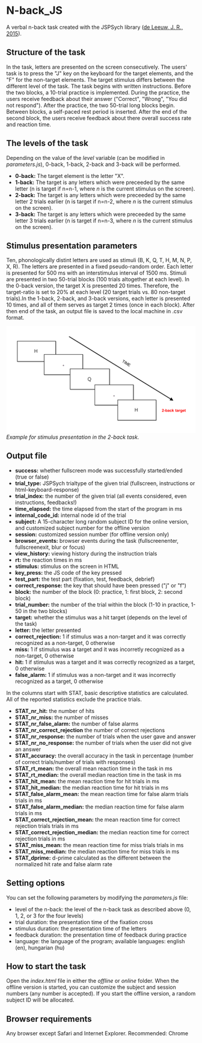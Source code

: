 # N-back_JS
 
<p>A verbal n-back task created with the JSPSych library (<a href="https://link.springer.com/article/10.3758/s13428-014-0458-y">de Leeuw, J. R., 2015</a>).</p>

<h2>Structure of the task</h2>
<p>In the task, letters are presented on the screen consecutively. The users' task is to press the "J" key on the keyboard for the target elements, and the "F" for the non-target elements. The target stimulus differs between the different level of the task. The task begins with written instructions. Before the two blocks, a 10-trial practice is implemented. During the practice, the users receive feedback about their answer ("Correct", "Wrong", "You did not respond"). After the practice, the two 50-trial long blocks begin. Between blocks, a self-paced rest period is inserted. After the end of the second block, the users receive feedback about there overall success rate and reaction time.</p>

<h2>The levels of the task</h2>
Depending on the value of the <i>level</i> variable (can be modified in <i>parameters.js</i>), 0-back, 1-back, 2-back and 3-back will be performed.
<ul>
 <li><strong>0-back:</strong> The target element is the letter "X".</li>
 <li><strong>1-back:</strong> The target is any letters which were preceeded by the same letter (n is target if n=n-1, where <i>n</i> is the current stimulus on the screen).</li> 
 <li><strong>2-back:</strong> The target is any letters which were preceeded by the same letter 2 trials earlier (n is target if n=n-2, where <i>n</i> is the current stimulus on the screen).</li>
 <li><strong>3-back:</strong> The target is any letters which were preceeded by the same letter 3 trials earlier (n is target if n=n-3, where <i>n</i> is the current stimulus on the screen).</li>
</ul>

<h2>Stimulus presentation parameters</h2>
<p>Ten, phonologically distint letters are used as stimuli (B, K, Q, T, H, M, N, P, X, R). The letters are presented in a fixed pseudo-random order. Each letter is presented for 500 ms with an interstimulus interval of 1500 ms. Stimuli are presented in two 50-trial blocks (100 trials altogether at each level). In the 0-back version, the target X is presented 20 times. Therefore, the target-ratio is set to 20% at each level (20 target trials vs. 80 non-target trials).In the 1-back, 2-back, and 3-back versions, each letter is presented 10 times, and all of them serves as target 2 times (once in each block). After then end of the task, an output file is saved to the local machine in .csv format.</p>
<img src="static/images/example.png" width="700px"/><i>Example for stimulus presentation in the 2-back task.</i>

<h2>Output file</h2>
<ul>
 <li><strong>success:</strong> whether fullscreen mode was successfully started/ended (true or false)</li>
 <li><strong>trial_type:</strong> JSPSych trialtype of the given trial (fullscreen, instructions or html-keyboard-response)</li>
 <li><strong>trial_index:</strong> the number of the given trial (all events considered, even instructions, feedbacks!)</li>
 <li><strong>time_elapsed:</strong> the time elapsed from the start of the program in ms</li>
 <li><strong>internal_code_id:</strong> internal node id of the trial</li>
 <li><strong>subject:</strong> A 15-character long random subject ID for the online version, and customized subject number for the offline version</li>
 <li><strong>session:</strong> customized session number (for offline version only)</li>
 <li><strong>browser_events:</strong> browser events during the task (fullscreenenter, fullscreenexit, blur or focus)</li>
 <li><strong>view_history:</strong> viewing history during the instruction trials</li>
 <li><strong>rt:</strong> the reaction times in ms</li>
 <li><strong>stimulus:</strong> stimulus on the screen in HTML</li>
 <li><strong>key_press:</strong> the JS code of the key pressed</li>
 <li><strong>test_part:</strong> the test part (fixation, test, feedback, debrief)</li>
 <li><strong>correct_response:</strong> the key that should have been pressed ("j" or "f")</li>
 <li><strong>block:</strong> the number of the block (0: practice, 1: first block, 2: second block)</li>
 <li><strong>trial_number:</strong> the number of the trial within the block (1-10 in practice, 1-50 in the two blocks) </li>
 <li><strong>target:</strong> whether the stimulus was a hit target (depends on the level of the task)</li>
 <li><strong>letter:</strong> the letter presented</li>
 <li><strong>correct_rejection:</strong> 1 if stimulus was a non-target and it was correctly recognized as a non-target, 0 otherwise</li>
 <li><strong>miss:</strong> 1 if stimulus was a target and it was incorretly recognized as a non-target, 0 otherwise</li>
 <li><strong>hit:</strong> 1 if stimulus was a target and it was correctly recognized as a target, 0 otherwise</li>
 <li><strong>false_alarm:</strong> 1 if stimulus was a non-target and it was incorrectly recognized as a target, 0 otherwise</li>
</ul>

<p>In the columns start with STAT, basic descriptive statistics are calculated. All of the reported statistics exclude the practice trials.</p>
<ul>
 <li><strong>STAT_nr_hit:</strong> the number of hits</li>
 <li><strong>STAT_nr_miss:</strong> the number of misses</li>
 <li><strong>STAT_nr_false_alarm:</strong> the number of false alarms</li>
 <li><strong>STAT_nr_correct_rejection</strong> the number of correct rejections</li>
 <li><strong>STAT_nr_response:</strong> the number of trials when the user gave and answer</li>
 <li><strong>STAT_nr_no_response:</strong> the number of trials when the user did not give an answer</li>
 <li><strong>STAT_accuracy:</strong> the overall accuracy in the task in percentage (number of correct trials/number of trials with responses)</li>
 <li><strong>STAT_rt_mean:</strong> the overall mean reaction time in the task in ms</li>
 <li><strong>STAT_rt_median:</strong> the overall median reaction time in the task in ms</li>
 <li><strong>STAT_hit_mean:</strong> the mean reaction time for hit trials in ms</li>
 <li><strong>STAT_hit_median:</strong> the median reaction time for hit trials in ms</li>
 <li><strong>STAT_false_alarm_mean:</strong> the mean reaction time for false alarm trials trials in ms</li>
 <li><strong>STAT_false_alarm_median:</strong> the median reaction time for false alarm trials in ms</li>
 <li><strong>STAT_correct_rejection_mean:</strong> the mean reaction time for correct rejection trials trials in ms</li>
 <li><strong>STAT_correct_rejection_median:</strong> the median reaction time for correct rejection trials in ms</li>
 <li><strong>STAT_miss_mean:</strong> the mean reaction time for miss trials trials in ms</li>
 <li><strong>STAT_miss_median:</strong> the median reaction time for miss trials in ms</li>
 <li><strong>STAT_dprime:</strong> d-prime calculated as the different between the normalized hit rate and false alarm rate</li>
</ul>

<h2>Setting options</h2>
<p>You can set the following parameters by modifying the <i>parameters.js</i> file:<p>
<ul>
 <li>level of the n-back: the level of the n-back task as described above (0, 1, 2, or 3 for the four levels)</li>
 <li>trial duration: the presentation time of the fixation cross</li>
 <li>stimulus duration: the presentation time of the letters</li>
 <li>feedback duration: the presentation time of feedback during practice</li>
 <li>language: the language of the program; available languages: english (en), hungarian (hu)</li>
</ul>

<h2>How to start the task</h2>
Open the <i>index.html</i> file in either the <i>offline</i> or <i>online</i> folder. When the offline version is started, you can customize the subject and session numbers (any number is accepted). If you start the offline version, a random subject ID will be allocated.

<h2>Browser requirements</h2>
<p>Any browser except Safari and Internet Explorer. Recommended: Chrome</p>

